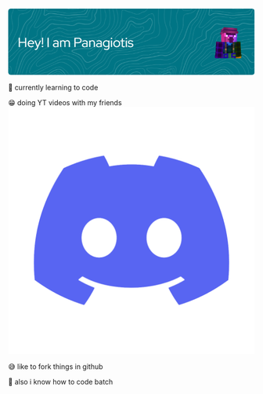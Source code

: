 ![Hi i'm Panagiotis](./Banner.png)

🏫 currently learning to code

😁 doing YT videos with my friends                                            ![Hi i'm Panagiotis](./Discord)

😅 like to fork things in github

🦇 also i know how to code batch

